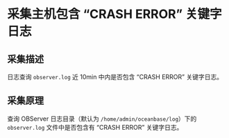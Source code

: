 # 采集主机包含 “CRASH ERROR” 关键字日志

## 采集描述

日志查询 `observer.log` 近 10min 中内是否包含 “CRASH ERROR” 关键字日志。

## 采集原理

查询 OBServer 日志目录（默认为 `/home/admin/oceanbase/log`）下的 `observer.log` 文件中是否包含有 “CRASH ERROR” 关键字日志。
